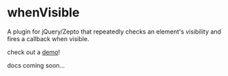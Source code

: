 whenVisible
===========

A plugin for jQuery/Zepto that repeatedly checks an element's visibility and fires a callback when visible.

check out a [demo](http://briznad.github.io/whenVisible/)!

docs coming soon…
